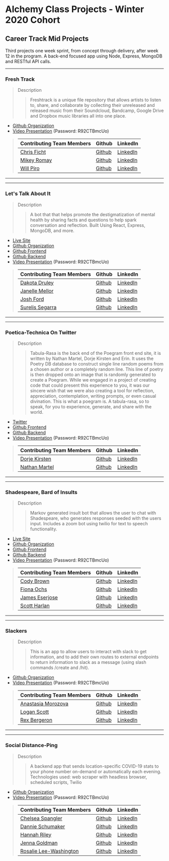 # Alchemy Class Projects - Winter 2020 Cohort

## Career Track Mid Projects
Third projects one week sprint, from concept through delivery, after week 12 in the program.  A back-end focused app using Node, Express, MongoDB and RESTful API calls.
___

### Fresh Track

> Description 
>>Freshtrack is a unique file repository that allows artists to listen to, share, and collaborate by collecting their unreleased and released music from their Soundcloud, Bandcamp, Google Drive and Dropbox music libraries all into one place.
>

- [Github Organization](https://github.com/fresh-track)
- [Video Presentation](https://zoom.us/rec/play/ucF7IequqGo3G9zHtgSDAf9-W9S7KfqsgyYY_6Zey0vjV3QHMAGjNecaa-Fn85Vt8fyrEO_mRHOPWl3p) (Password: R92CTBmcUo)

>| Contributing Team Members  | Github  | LinkedIn  |
>|---|---|---|
>|[Chris Ficht](https://www.linkedin.com/in/chrisficht/) | [Github](https://github.com/cficht)  | [LinkedIn](https://www.linkedin.com/in/chrisficht/)  |
>|[Mikey Romay](https://www.linkedin.com/in/michaelromay/) | [Github](https://github.com/mikeymasonic)  | [LinkedIn](https://www.linkedin.com/in/michaelromay/)  |
>|[Will Piro](https://www.linkedin.com/in/willpiro/) | [Github](https://github.com/Shaka2Pass)  | [LinkedIn](https://www.linkedin.com/in/willpiro/)  |

___
___

### Let's Talk About It

> Description 
>>A bot that that helps promote the destigmatization of mental health by sharing facts and questions to help spark conversation and reflection. Built Using React, Express, MongoDB, and more.
>

- [Live Site](https://letstalkabout-react.herokuapp.com/)
- [Github Organization](https://github.com/mental-health-twitterbot)
- [Github Frontend](https://github.com/mental-health-twitterbot/frontend)
- [Github Backend](https://github.com/mental-health-twitterbot/backend)
- [Video Presentation](https://zoom.us/rec/play/ucF7IequqGo3G9zHtgSDAf9-W9S7KfqsgyYY_6Zey0vjV3QHMAGjNecaa-Fn85Vt8fyrEO_mRHOPWl3p) (Password: R92CTBmcUo)

>| Contributing Team Members  | Github  | LinkedIn  |
>|---|---|---|
>|[Dakota Druley](https://www.linkedin.com/in/dakota-druley/) | [Github](https://github.com/dakotadruley)  | [LinkedIn](https://www.linkedin.com/in/dakota-druley/)  |
>|[Janelle Mellor](https://www.linkedin.com/in/janellemellor/) | [Github](https://github.com/janellemellor)  | [LinkedIn](https://www.linkedin.com/in/janellemellor/)  |
>|[Josh Ford](https://www.linkedin.com/in/thisisjoshford/) | [Github](https://github.com/thisisjoshford)  | [LinkedIn](https://www.linkedin.com/in/thisisjoshford/)  |
>|[Surelis Segarra](https://www.linkedin.com/in/surelis-segarra-bbbba3186/) | [Github](https://github.com/SuriSegarra)  | [LinkedIn](https://www.linkedin.com/in/surelis-segarra-bbbba3186/)  |

___
___

### Poetica-Technica On Twitter

> Description 
>>Tabula-Rasa is the back end of the Poegram front end site, it is written by Nathan Martel, Dorje Kirsten and Erin. It uses the Poetry DB database to construct single line random poems from a chosen author or a completely random line. This line of poetry is then dropped onto an image that is randomly generated to create a Poegram. While we engaged in a project of creating code that could present this experience to you, it was our sincere wish that we were also creating a tool for reflection, appreciation, contemplation, writing prompts, or even casual divination. This is what a poegram is. A tabula-rasa, so to speak, for you to experience, generate, and share with the world.
>

- [Twitter](https://twitter.com/PoeticaTechnica)
- [Github Frontend](https://github.com/Poetica-Technica/poetica-react) 
- [Github Backend](https://github.com/Poetica-Technica/tabula-rasa) 
- [Video Presentation](https://zoom.us/rec/play/ucF7IequqGo3G9zHtgSDAf9-W9S7KfqsgyYY_6Zey0vjV3QHMAGjNecaa-Fn85Vt8fyrEO_mRHOPWl3p) (Password: R92CTBmcUo)

>| Contributing Team Members  | Github  | LinkedIn  |
>|---|---|---|
>|[Dorje Kirsten](https://www.linkedin.com/in/dorjekirsten/) | [Github](https://github.com/dorjepadma)  | [LinkedIn](https://www.linkedin.com/in/dorjekirsten/)  |
>|[Nathan Martel](https://www.linkedin.com/in/nathanmartel/) | [Github](https://github.com/nathanmartel)  | [LinkedIn](https://www.linkedin.com/in/nathanmartel/)  |

___
___

### Shadespeare, Bard of Insults

> Description 
>>Markov generated insult bot that allows the user to chat with Shadespeare, who generates responses seeded with the users input. Includes a zoom bot using twilio for text to speech functionality.
>
- [Live Site](https://shadespeare-insults.herokuapp.com/)
- [Github Organization](https://github.com/Shakespeare-Insult-Bot)
- [Github Frontend](https://github.com/Shakespeare-Insult-Bot/shadespeare-front-end)
- [Github Backend](https://github.com/Shakespeare-Insult-Bot/shadespeare-back-end)
- [Video Presentation](https://zoom.us/rec/play/ucF7IequqGo3G9zHtgSDAf9-W9S7KfqsgyYY_6Zey0vjV3QHMAGjNecaa-Fn85Vt8fyrEO_mRHOPWl3p) (Password: R92CTBmcUo)

>| Contributing Team Members  | Github  | LinkedIn  |
>|---|---|---|
>|[Cody Brown](https://www.linkedin.com/in/codylylebrown/) | [Github](https://github.com/Cody2934)  | [LinkedIn](https://www.linkedin.com/in/codylylebrown/)  |
>|[Fiona Ochs](https://fionaochs.dev/) | [Github](https://github.com/fionaochs)  | [LinkedIn](https://www.linkedin.com/in/fionaochs/)  |
>|[James Eserjose](https://www.linkedin.com/in/jamesreserjose/) | [Github](https://github.com/ezjim)  | [LinkedIn](https://www.linkedin.com/in/jamesreserjose/)  |
>|[Scott Harlan](https://scottharlan.dev/) | [Github](https://github.com/SeHarlan)  | [LinkedIn](https://www.linkedin.com/in/scottharlan-pnw/)  |

___
___

### Slackers

> Description 
>>This is an app to allow users to interact with slack to get information, and to add their own routes to external endpoints to return information to slack as a message (using slash commands /create and /hit).
>

- [Github Organization](https://github.com/Slackers-LLC/slackbot)
- [Video Presentation](https://zoom.us/rec/play/ucF7IequqGo3G9zHtgSDAf9-W9S7KfqsgyYY_6Zey0vjV3QHMAGjNecaa-Fn85Vt8fyrEO_mRHOPWl3p) (Password: R92CTBmcUo)

>| Contributing Team Members  | Github  | LinkedIn  |
>|---|---|---|
>|[Anastasia Morozova](https://www.linkedin.com/in/morozova-anastasia/) | [Github](https://github.com/asiamorozova)  | [LinkedIn](https://www.linkedin.com/in/morozova-anastasia/)  |
>|[Logan Scott](https://www.linkedin.com/in/logantscott/) | [Github](https://github.com/logantscott)  | [LinkedIn](https://www.linkedin.com/in/logantscott/)  |
>|[Rex Bergeron](https://www.linkedin.com/in/rex-bergeron/) | [Github](https://github.com/feralcat66)  | [LinkedIn](https://www.linkedin.com/in/rex-bergeron/)  |

___
___

### Social Distance-Ping

> Description 
>>A backend app that sends location-specific COVID-19 stats to your phone number on-demand or automatically each evening. Technologies used: web scraper with headless browser, scheduled scripts, Twilio
>

- [Github Organization](https://github.com/Alchemy-Covid-19)
- [Video Presentation](https://zoom.us/rec/play/ucF7IequqGo3G9zHtgSDAf9-W9S7KfqsgyYY_6Zey0vjV3QHMAGjNecaa-Fn85Vt8fyrEO_mRHOPWl3p) (Password: R92CTBmcUo)

>| Contributing Team Members  | Github  | LinkedIn  |
>|---|---|---|
>|[Chelsea Spangler](https://www.linkedin.com/in/chelseanspangler/) | [Github](https://github.com/CNSpangler)  | [LinkedIn](https://www.linkedin.com/in/chelseanspangler/)  |
>|[Dannie Schumaker](http://www.dannieschumaker.com) | [Github](https://github.com/DannieSchu)  | [LinkedIn](https://www.linkedin.com/in/dannieschumaker/)  |
>|[Hannah Riley](https://www.linkedin.com/in/hannah-m-riley/) | [Github](https://github.com/hannahriley33)  | [LinkedIn](https://www.linkedin.com/in/hannah-m-riley/)  |
>|[Jenna Goldman](https://jennagoldman.github.io/portfolio/) | [Github](https://github.com/jennagoldman)  | [LinkedIn](https://www.linkedin.com/in/jennagoldman/)  |
>|[Rosalie Lee-Washington](https://www.linkedin.com/in/rosalielee/) | [Github](https://github.com/rosalie337)  | [LinkedIn](https://www.linkedin.com/in/rosalielee/)  |

